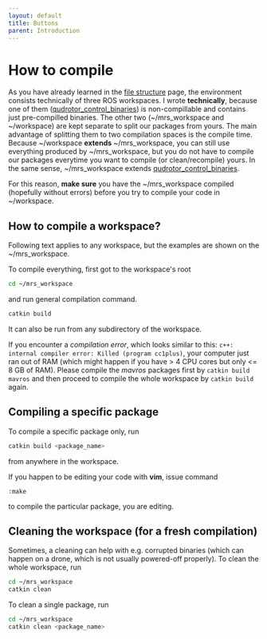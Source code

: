 ```yaml
---
layout: default
title: Buttons
parent: Introduction
---
```


# How to compile

As you have already learned in the [file structure](file_structure) page, the environment consists technically of three ROS workspaces.
I wrote __technically__, because one of them ([qudrotor_control_binaries](qudrotor_control_binaries)) is non-compillable and contains just pre-compilled binaries.
The other two (~/mrs_workspace and ~/workspace) are kept separate to split our packages from yours.
The main advantage of splitting them to two compilation spaces is the compile time.
Because ~/workspace **extends** ~/mrs_workspace, you can still use everything produced by ~/mrs_workspace, but you do not have to compile our packages everytime you want to compile (or clean/recompile) yours.
In the same sense, ~/mrs_workspace extends [qudrotor_control_binaries](qudrotor_control_binaries).

For this reason, **make sure** you have the ~/mrs_workspace compiled (hopefully without errors) before you try to compile your code in ~/workspace.

## How to compile a workspace?

Following text applies to any workspace, but the examples are shown on the ~/mrs_workspace.

To compile everything, first got to the workspace's root
```bash
cd ~/mrs_workspace
```
and run general compilation command.
```bash
catkin build
```
It can also be run from any subdirectory of the workspace.

If you encounter a *compilation error*, which looks similar to this: `c++: internal compiler error: Killed (program cc1plus)`, your computer just ran out of RAM (which might happen if you have > 4 CPU cores but only <= 8 GB of RAM).
Please compile the _mavros_ packages first by `catkin build mavros` and then proceed to compile the whole workspace by `catkin build` again.

## Compiling a specific package

To compile a specific package only, run
```bash
catkin build <package_name>
```
from anywhere in the workspace.

If you happen to be editing your code with **vim**, issue command
```
:make
``` 
to compile the particular package, you are editing.

## Cleaning the workspace (for a fresh compilation)

Sometimes, a cleaning can help with e.g. corrupted binaries (which can happen on a drone, which is not usually powered-off properly).
To clean the whole workspace, run
```bash
cd ~/mrs_workspace
catkin clean
```
To clean a single package, run
```bash
cd ~/mrs_workspace
catkin clean <package_name>
```

